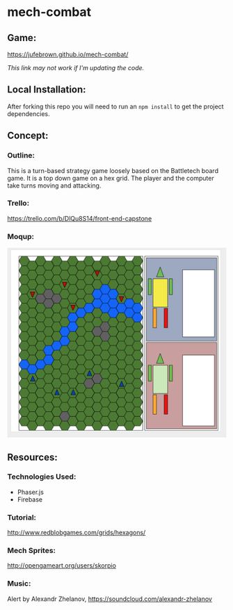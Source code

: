 # mech-combat

## Game:
https://jufebrown.github.io/mech-combat/

*This link may not work if I'm updating the code.*

## Local Installation:

After forking this repo you will need to run an `npm install` to get the project dependencies.

## Concept:

### Outline:
This is a turn-based strategy game loosely based on the Battletech board game. It is a top down game on a hex grid. The player and the computer take turns moving and attacking.

### Trello:
https://trello.com/b/DlQu8S14/front-end-capstone

### Moqup:
![alt text](assets/images/Moqup.png "mock up of game screen")

## Resources:

### Technologies Used:
* Phaser.js
* Firebase

### Tutorial:
http://www.redblobgames.com/grids/hexagons/

### Mech Sprites:
http://opengameart.org/users/skorpio

### Music:
Alert
by Alexandr Zhelanov, https://soundcloud.com/alexandr-zhelanov
